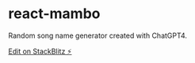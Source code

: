 # react-mambo

Random song name generator created with ChatGPT4. 

[Edit on StackBlitz ⚡️](https://stackblitz.com/edit/react-gk74gc)
